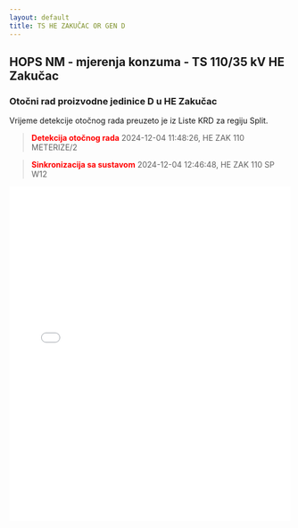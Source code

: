 ```yaml
---
layout: default
title: TS HE ZAKUČAC OR GEN D
---
```

## HOPS NM - mjerenja konzuma - TS 110/35 kV HE Zakučac

### Otočni rad proizvodne jedinice D u HE Zakučac

Vrijeme detekcije otočnog rada preuzeto je iz Liste KRD za regiju Split.

> **<font color="red">Detekcija otočnog rada</font>** 2024-12-04 11:48:26, HE ZAK 110 METERIZE/2

> **<font color="red">Sinkronizacija sa sustavom</font>** 2024-12-04 12:46:48, HE ZAK 110 SP W12


<div class="wide-graph">
    <iframe src="{{ site.baseurl }}/konzum/htmls/ts-zakucac-or-gen-d.html" width="100%" height="600px" frameborder="0"></iframe>
</div>